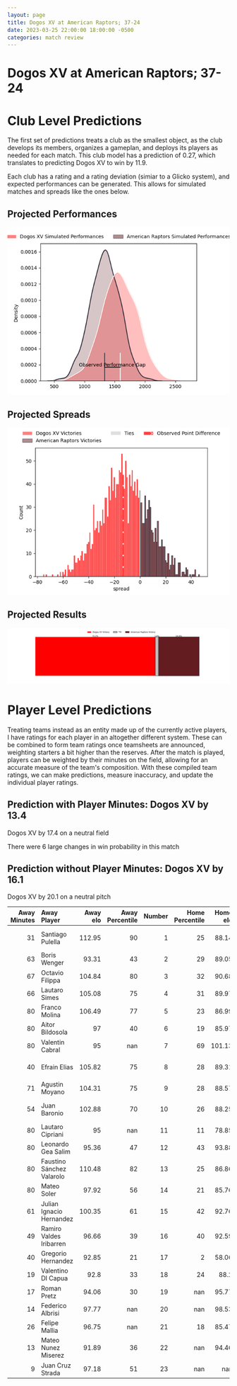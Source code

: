 ```yaml
---  
layout: page  
title: Dogos XV at American Raptors; 37-24  
date: 2023-03-25 22:00:00 18:00:00 -0500  
categories: match review  
---
```

# Dogos XV at American Raptors; 37-24

# Club Level Predictions


The first set of predictions treats a club as the smallest object, as the club develops its members, organizes a gameplan, and deploys its players as needed for each match. This club model has a prediction of 0.27, which translates to predicting Dogos XV to win by 11.9.

Each club has a rating and a rating deviation (simiar to a Glicko system), and expected performances can be generated. This allows for simulated matches and spreads like the ones below.
## Projected Performances


![Projected Performances](plots/performances_2023-03-25-AmericanRaptors-DogosXV.png)
## Projected Spreads


![Projected Spreads](plots/spreads_2023-03-25-AmericanRaptors-DogosXV.png)
## Projected Results


![Projected Results](plots/resultbar_2023-03-25-AmericanRaptors-DogosXV.png)
# Player Level Predictions


Treating teams instead as an entity made up of the currently active players, I have ratings for each player in an altogether different system. These can be combined to form team ratings once teamsheets are announced, weighting starters a bit higher than the reserves. After the match is played, players can be weighted by their minutes on the field, allowing for an accurate measure of the team's composition. With these compiled team ratings, we can make predictions, measure inaccuracy, and update the individual player ratings.
## Prediction with Player Minutes: Dogos XV by 13.4


Dogos XV by 17.4 on a neutral field

There were 6 large changes in win probability in this match
## Prediction without Player Minutes: Dogos XV by 16.1


Dogos XV by 20.1 on a neutral pitch



|   Away Minutes | Away Player               |   Away elo |   Away Percentile |   Number |   Home Percentile |   Home elo | Home Player              |   Home Minutes |
|---------------:|:--------------------------|-----------:|------------------:|---------:|------------------:|-----------:|:-------------------------|---------------:|
|             31 | Santiago Pulella          |     112.95 |                90 |        1 |                25 |      88.14 | Payton Telea-Ilalio      |             66 |
|             63 | Boris Wenger              |      93.31 |                43 |        2 |                29 |      89.05 | Diego Fortuny            |             70 |
|             67 | Octavio Filippa           |     104.84 |                80 |        3 |                32 |      90.68 | Juan Echeverria          |             76 |
|             66 | Lautaro Simes             |     105.08 |                75 |        4 |                31 |      89.97 | Mikey Grandy             |             80 |
|             80 | Franco Molina             |     106.49 |                77 |        5 |                23 |      86.99 | Diego Magno              |             80 |
|             80 | Aitor Bildosola           |      97    |                40 |        6 |                19 |      85.97 | Ronan Murphy             |             80 |
|             80 | Valentin Cabral           |      95    |               nan |        7 |                69 |     101.13 | Tommy Clark              |             71 |
|             40 | Efrain Elias              |     105.82 |                75 |        8 |                28 |      89.31 | Siaki Lolohea Vikilani   |             60 |
|             71 | Agustin Moyano            |     104.31 |                75 |        9 |                28 |      88.57 | Martin Landajo           |             80 |
|             54 | Juan Baronio              |     102.88 |                70 |       10 |                26 |      88.25 | Lucas Gonzalez Amorosino |             71 |
|             80 | Lautaro Cipriani          |      95    |               nan |       11 |                11 |      78.85 | Seimou Smith             |             80 |
|             80 | Leonardo Gea Salim        |      95.36 |                47 |       12 |                43 |      93.88 | Aki Pulu                 |             48 |
|             80 | Faustino Sánchez Valarolo |     110.48 |                82 |       13 |                25 |      86.86 | Watson Filikitonga       |             80 |
|             80 | Mateo Soler               |      97.92 |                56 |       14 |                21 |      85.76 | Ryan James               |             80 |
|             61 | Julian Ignacio Hernandez  |     100.35 |                61 |       15 |                42 |      92.76 | Line Latu                |             80 |
|             49 | Ramiro Valdes Iribarren   |      96.66 |                39 |       16 |                40 |      92.59 | Cash Maluia              |             32 |
|             40 | Gregorio Hernandez        |      92.85 |                21 |       17 |                 2 |      58.06 | Will Crawford            |             20 |
|             19 | Valentino DI Capua        |      92.8  |                33 |       18 |                24 |      88.2  | Ma'ake Muti              |             14 |
|             17 | Roman Pretz               |      94.06 |                30 |       19 |               nan |      95.77 | Chris Schade             |             10 |
|             14 | Federico Albrisi          |      97.77 |               nan |       20 |               nan |      98.53 | Patrick Madden           |              9 |
|             26 | Felipe Mallia             |      96.75 |               nan |       21 |                18 |      85.47 | Shawn Clark              |              9 |
|             13 | Mateo Nunez Miserez       |      91.89 |                36 |       22 |               nan |      94.46 | Adagio Lopeti            |              4 |
|              9 | Juan Cruz Strada          |      97.18 |                51 |       23 |               nan |     nan    | nan                      |            nan |

